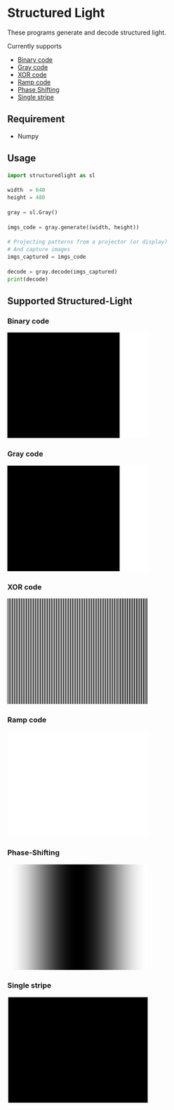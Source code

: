 # Structured Light
These programs generate and decode structured light. 

Currently supports 
* [Binary code](#Binary-code)
* [Gray code](#Gray-code)
* [XOR code](#XOR-code)
* [Ramp code](#Ramp-code)
* [Phase Shifting](#Phase-Shifting)
* [Single stripe](#Single-stripe)

## Requirement
* Numpy

## Usage
```python
import structuredlight as sl

width  = 640
height = 480

gray = sl.Gray()

imgs_code = gray.generate((width, height))

# Projecting patterns from a projector (or display)
# And capture images
imgs_captured = imgs_code

decode = gray.decode(imgs_captured)
print(decode)
```

## Supported Structured-Light

### Binary code
![](documents/binary.gif)

### Gray code
![](documents/gray.gif)

### XOR code
![](documents/xor.gif)

### Ramp code
![](documents/ramp.gif)

### Phase-Shifting
![](documents/phaseshifting.gif)

### Single stripe
![](documents/stripe.gif)